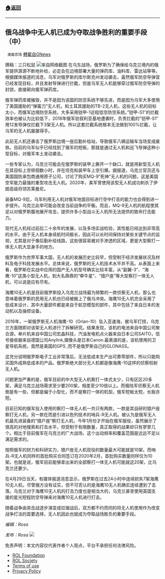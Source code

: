 ###  [:house:返回](README.md)
---


## 俄乌战争中无人机已成为夺取战争胜利的重要手段（中）
` 澳喜农场` [轉載自GNews](https://gnews.org/zh-hans/2454545/)

撰稿：三只松鼠
 ![](https://assets.gnews.org/wp-content/uploads/2022/05/2-11.png)来自网络截图 
在乌东战场，俄罗斯为了确保给乌克兰境内的俄军提供源源不断地补给，必定会在边境部署大量的弹药库、油料库、雷达站等等。根据媒体报道的消息，乌军对俄罗斯的库尔斯克州发动袭击，虽然俄军防空导弹营已经发现目标，并且发射导弹进行拦截，但是乌军无人机能够穿过俄军防空导弹的封锁，直接砸向俄军弹药库。
 
俄军弹药库被摧毁，并不是因为该国的防空系统不够先进，而是因为乌军大多使用了美国援助的“弹簧刀”无人机，和土耳其援助的TB-2无人机，这些无人机的目标太小，而俄军边境防空系统，大多采用铠甲-1近程低空防空系统。”铠甲-S1″的拦截效率也被认为比较低下，2018年俄军驻叙利亚基地遭袭时，负责拦截的”铠甲-S1″用12发导弹仅拦截下3架无人机。所以这套拦截系统根本无法做到100%拦截，让乌军的无人机屡屡得手。
 
此前无人机还袭击了俄罗斯边境一座后勤补给站，导致俄军八辆运输车当场变成废铁。目前的乌军似乎已经找到了俄军的短板，那就是通过无人机和巡飞导弹这种小型目标，对俄军本土发动袭击。
 
一些专家认为，乌克兰可能会在俄罗斯的装甲上撕开一个缺口，就是用新型无人机在其目标上空徘徊数小时，并在坦克和装甲车上空引爆。据报道，乌克兰官员还与美国国防承包商通用原子公司，讨论了购买MQ-9“死神”无人机的问题，这是美国空军能力最强的重型攻击无人机。2020年，美军曾使用该型无人机成功刺杀了伊朗高级将领苏莱曼尼。
 
装备MQ-9后，乌军利用无人机对俄军地面目标进行空中打击的能力也会得到进一步提升。乌克兰此举可能会改变当前战争的平衡。而且，MQ-9无人机的航程使其足以对俄罗斯腹地展开攻击，提供许多小型战斗无人机所无法提供的致命打击能力。
 
现代无人机经过前后二十余年的发展，以及多场实战检验，其性能已经达到非常高的水平。由于无人机本身续航时间极长，因此可以长时间保持对某些关键节点的监视，尤其是对于像后勤补给线路，这些很容易被对手渗透的区域，更是大型察打一体无人机大显身手的地方。
 
俄罗斯作为世界军事大国，无人机的发展历史比较早，但受制于经济发展状况及材料及电子科技发展水平。总体来说，俄罗斯的无人机技术水平并不高。从表面上来看，俄罗斯在实战中应用的国产无人机型号确实比较丰富。从“副翼-3”、“海鹰-10”这类小型无人机，到大名鼎鼎的“牵牛星”、“猎户座”等大型察打一体无人机，可以说是应有尽有。
 
海鹰10无人机是目前俄罗斯投入乌克兰战场最为频繁的一款侦察无人机，那么也意味着俄罗斯的民用无人机也已经被搬上了俄乌冲突。海鹰10无人机完全采用了低成本设计，其中大量部件都是来自于航空模型的部件，其中包括了来自日本的发动机以及操控设备。
 
2016年，一架俄罗斯无人机海鹰-10（Orlan-10）坠入亚速海，被乌军打捞，乌克兰方面随即对该架无人机进行了拆解研究。结果发现，该机的电池来自中国公司聚合源，单片机来自中国公司宏晶科技，汽油发电机点火器来自日本公司SAITO，信号接收器来自德国公司Anylink,摄像头是日本Canon.最离谱的是，该机使用的卫星导航系统，竟然是美国的GPS ,而不是俄罗斯自己的GLONASS。
 
这充分说明俄罗斯电子工业非常落后，无法低成本生产出可靠零部件，所以只能购买国外成熟低成本的产品。俄罗斯绝大部分无人机都是像海鹰-10这样的侦察校射无人机。
 
问题更加严重的是，俄军目前的中大型无人机察打一体式太少，只有区区20多架，满足乌克兰战场需求至少要200架，相差至少10倍以上。而俄陆军侦察无人机倒是有一些，但都是偏于小型化，而不是察打一体的机型。俄军短板太短，长板亦短。
 
目前已知的俄军投入使用的察打一体无人机一共只有两款，一款是其自研的猎户座察打无人机，另一款在而是引进以色列技术的哨兵-R无人机。被认为是俄军无人机最先进装备的“猎户座”察打无人机，今年1月份才开始在俄军服役，虽然展示了很高的对地搜索和打击水平，但受制于有限数量，真正取得的战果却只有寥寥几个。相比于目前俄军在乌克兰的广大战场，这个出动频率和覆盖范围是远远不足以满足需求的。
 
按照俄军的财力和科研实力，猎户座无人机现役的数量最大可能就是10架。而哨兵-R无人机同样的首批购买合同签订在2020年2月，首批购买数量同样仅为10架。也就是说，俄军目前能够拿出来的全部察打一体无人机可能就这20架，比乌克兰还要少。
 
在4月29日当天，有媒体报道消息显示，俄罗斯在过去24小时中连续损失7架海鹰10无人机，尽管俄方没有证实，但不可否认的是海鹰10无人机确实连续遭到了击落。乌克兰对于海鹰10无人机的打击力度也是相当大的，乌克兰甚至使用英国支援的星光短程防空导弹来对海鹰10无人机进行打击。
 
随着战争由突击战逐步演变成拉锯战后，双方都不约而同的将无人机使用作为改变战争打法的首要选择，无人机因此也就成为夺取战场胜负的重要手段。
 
*编辑：Rosa*
 
*发布：Rosa*
 ![](https://assets.gnews.org/wp-content/uploads/2022/05/HA.jpg) 

免责声明：本文内容仅代表作者个人观点，平台不承担任何法律风险。
  
- [ROL Foundation](https://rolfoundation.org/)
- [ROL Society](https://rolsociety.org/)
- [Terms of use](https://gnews.org/terms-of-use-3/)
- [Privacy Policy](https://gnews.org/privacy-policy/)
